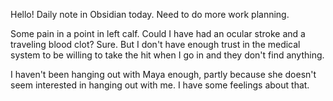 Hello! Daily note in Obsidian today. 
Need to do more work planning. 

Some pain in a point in left calf. Could I have had an ocular stroke and a traveling blood clot? Sure. But I don't have enough trust in the medical system to be willing to take the hit when I go in and they don't find anything. 

I haven't been hanging out with Maya enough, partly because she doesn't seem interested in hanging out with me. I have some feelings about that. 

